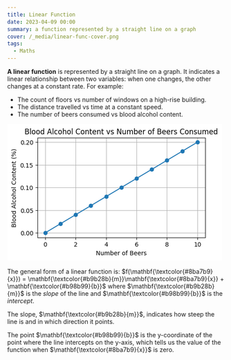 ```yaml
---
title: Linear Function
date: 2023-04-09 00:00
summary: a function represented by a straight line on a graph
cover: /_media/linear-func-cover.png
tags:
  - Maths
---
```


**A linear function** is represented by a straight line on a graph. It indicates a linear relationship between two variables: when one changes, the other changes at a constant rate. For example:

* The count of floors vs number of windows on a high-rise building.
* The distance travelled vs time at a constant speed.
* The number of beers consumed vs blood alcohol content.

![A graph showing a linear relationship between BAC and beers consumed](../_media/linear-func-bac-vs-beers.png)

The general form of a linear function is: $f(\mathbf{\textcolor{#8ba7b9}{x}}) = \mathbf{\textcolor{#b9b28b}{m}}\mathbf{\textcolor{#8ba7b9}{x}} + \mathbf{\textcolor{#b98b99}{b}}$ where $\mathbf{\textcolor{#b9b28b}{m}}$ is the *slope* of the line and $\mathbf{\textcolor{#b98b99}{b}}$ is the *intercept*.

The slope, $\mathbf{\textcolor{#b9b28b}{m}}$, indicates how steep the line is and in which direction it points.

The point $\mathbf{\textcolor{#b98b99}{b}}$ is the y-coordinate of the point where the line intercepts on the y-axis, which tells us the value of the function when $\mathbf{\textcolor{#8ba7b9}{x}}$ is zero.
